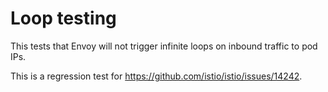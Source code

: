 # Loop testing

This tests that Envoy will not trigger infinite loops on inbound traffic to pod IPs.

This is a regression test for https://github.com/istio/istio/issues/14242.

